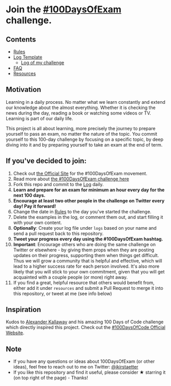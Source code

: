 # Join the [#100DaysOfExam](https://twitter.com/hashtag/100daysofexam) challenge.

## Contents
* [Rules](rules.md)
* [Log Template](log.md)
  * [Log of my challenge](logs/jochen-kirstaetter.md)
* [FAQ](faq.md)
* [Resources](resources.md)

## Motivation
Learning in a daily process. No matter what we learn constantly and extend our knowledge about the almost everything. Whether it is checking the news during the day, reading a book or watching some videos or TV. Learning is part of our daily life.

This project is all about learning, more precisely the journey to prepare yourself to pass an exam, no matter the nature of the topic. You commit yourself to this 100-day challenge by focusing on a specific topic, by deep diving into it and by preparing yourself to take an exam at the end of term.

## If you've decided to join:
1. Check out [the Official Site](https://www.100daysofexam.com/) for the #100DaysOfExam movement.
1. Read more about [the #100DaysOfExam challenge here](https://www.100daysofexam.com/)
1. Fork this repo and commit to the [Log](log.md) daily.
1. **Learn and prepare for an exam for minimum an hour every day for the next 100 days.**
1. **Encourage at least two other people in the challenge on Twitter every day! Pay it forward!**
1. Change the date in [Rules](rules.md) to the day you've started the challenge.
1. Delete the examples in the log, or comment them out, and start filling it with your own content.
1. **Optionally**: Create your log file under `logs` based on your name and send a pull request back to this repository.
1. **Tweet your progress every day using the #100DaysOfExam hashtag.**
1. **Important**: Encourage others who are doing the same challenge on Twitter or elsewhere - by giving them props when they are posting updates on their progress, supporting them when things get difficult. Thus we will grow a community that is helpful and effective, which will lead to a higher success rate for each person involved. It's also more likely that you will stick to your own commitment, given that you will get acquainted with a couple people (or more) right away.
1. If you find a great, helpful resource that others would benefit from, either add it under `resources` and submit a Pull Request to merge it into this repository, or tweet at me (see info below)

## Inspiration
Kudos to [Alexander Kallaway](https://twitter.com/ka11away) and his amazing 100 Days of Code challenge which directly inspired this project. Check out the [#100DaysOfCode Official Website](http://www.100daysofcode.com/).

## Note
* If you have any questions or ideas about 100DaysOfExam (or other ideas), feel free to reach out to me on Twitter: [@jkirstaetter](https://twitter.com/jkirstaetter)
* If you like this repository and find it useful, please consider &#9733; starring it (on top right of the page) - Thanks!
